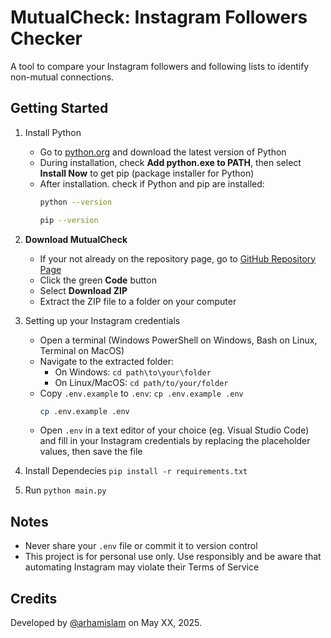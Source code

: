 # MutualCheck: Instagram Followers Checker
A tool to compare your Instagram followers and following lists to identify non-mutual connections.

## Getting Started
1. Install Python
    - Go to [python.org](https://www.python.org/) and download the latest version of Python
    - During installation, check **Add python.exe to PATH**, then select **Install Now** to get pip (package installer for Python)
    - After installation. check if Python and pip are installed:
        ```bash
        python --version
        ```
        ```bash
        pip --version
        ```

2. **Download MutualCheck**
    - If your not already on the repository page, go to [GitHub Repository Page](https://github.com/arhamislam/mutual-check)
    - Click the green **Code** button
    - Select **Download ZIP**
    - Extract the ZIP file to a folder on your computer

3. Setting up your Instagram credentials
    - Open a terminal (Windows PowerShell on Windows, Bash on Linux, Terminal on MacOS)
    - Navigate to the extracted folder:
        - On Windows: `cd path\to\your\folder`
        - On Linux/MacOS: `cd path/to/your/folder`
    - Copy `.env.example` to `.env`: `cp .env.example .env`
        ```bash
        cp .env.example .env
        ```
    - Open `.env` in a text editor of your choice (eg. Visual Studio Code) and fill in your Instagram credentials by replacing the placeholder values, then save the file

4. Install Dependecies `pip install -r requirements.txt`

5. Run `python main.py`

## Notes
- Never share your `.env` file or commit it to version control
- This project is for personal use only. Use responsibly and be aware that automating Instagram may violate their Terms of Service

## Credits
Developed by [@arhamislam](https://github.com/arhamislam) on May XX, 2025.